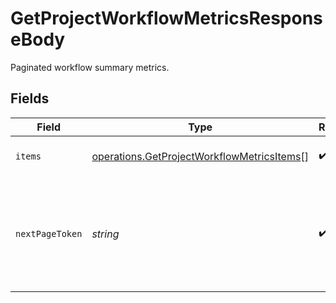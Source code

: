 # GetProjectWorkflowMetricsResponseBody

Paginated workflow summary metrics.


## Fields

| Field                                                                                                           | Type                                                                                                            | Required                                                                                                        | Description                                                                                                     |
| --------------------------------------------------------------------------------------------------------------- | --------------------------------------------------------------------------------------------------------------- | --------------------------------------------------------------------------------------------------------------- | --------------------------------------------------------------------------------------------------------------- |
| `items`                                                                                                         | [operations.GetProjectWorkflowMetricsItems](../../../sdk/models/operations/getprojectworkflowmetricsitems.md)[] | :heavy_check_mark:                                                                                              | Workflow summary metrics.                                                                                       |
| `nextPageToken`                                                                                                 | *string*                                                                                                        | :heavy_check_mark:                                                                                              | A token to pass as a `page-token` query parameter to return the next page of results.                           |